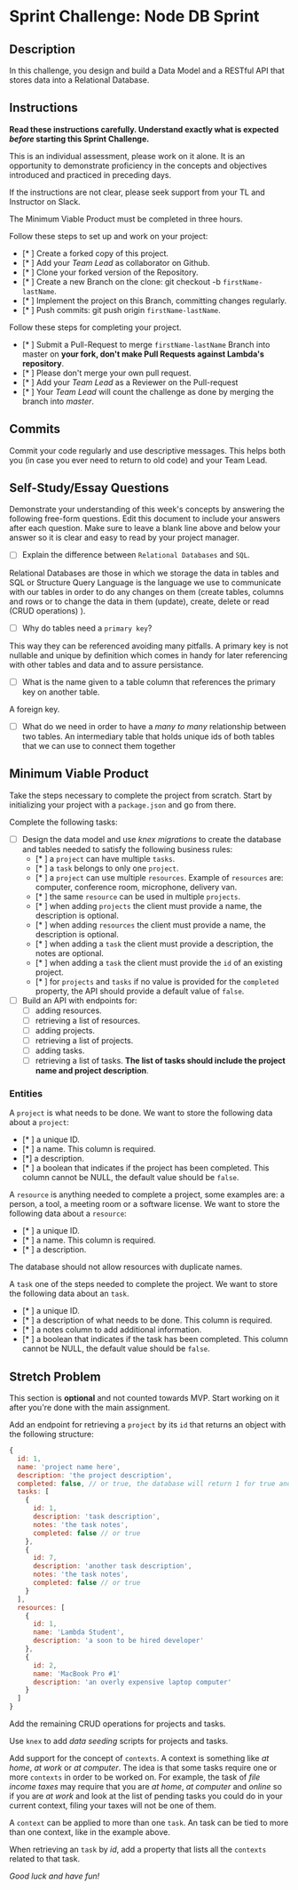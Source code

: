 # Sprint Challenge: Node DB Sprint

## Description

In this challenge, you design and build a Data Model and a RESTful API that stores data into a Relational Database.

## Instructions

**Read these instructions carefully. Understand exactly what is expected _before_ starting this Sprint Challenge.**

This is an individual assessment, please work on it alone. It is an opportunity to demonstrate proficiency in the concepts and objectives introduced and practiced in preceding days.

If the instructions are not clear, please seek support from your TL and Instructor on Slack.

The Minimum Viable Product must be completed in three hours.

Follow these steps to set up and work on your project:

- [* ] Create a forked copy of this project.
- [* ] Add your _Team Lead_ as collaborator on Github.
- [* ] Clone your forked version of the Repository.
- [* ] Create a new Branch on the clone: git checkout -b `firstName-lastName`.
- [* ] Implement the project on this Branch, committing changes regularly.
- [* ] Push commits: git push origin `firstName-lastName`.

Follow these steps for completing your project.

- [* ] Submit a Pull-Request to merge `firstName-lastName` Branch into master on **your fork, don't make Pull Requests against Lambda's repository**.
- [* ] Please don't merge your own pull request.
- [* ] Add your _Team Lead_ as a Reviewer on the Pull-request
- [* ] Your _Team Lead_ will count the challenge as done by merging the branch into _master_.

## Commits

Commit your code regularly and use descriptive messages. This helps both you (in case you ever need to return to old code) and your Team Lead.

## Self-Study/Essay Questions

Demonstrate your understanding of this week's concepts by answering the following free-form questions. Edit this document to include your answers after each question. Make sure to leave a blank line above and below your answer so it is clear and easy to read by your project manager.

- [ ] Explain the difference between `Relational Databases` and `SQL`.

Relational Databases are those in which we storage the data in tables and SQL or Structure Query Language is the language we use to communicate with our tables in order to do any changes on them (create tables, columns and rows or to change the data in them (update), create, delete or read (CRUD operations) ).

- [ ] Why do tables need a `primary key`?

This way they can be referenced avoiding many pitfalls. A primary key is not nullable and unique by definition which comes in handy for later referencing with other tables and data and to assure persistance.

- [ ] What is the name given to a table column that references the primary key on another table.

A foreign key.

- [ ] What do we need in order to have a _many to many_ relationship between two tables.
An intermediary table that holds unique ids of both tables that we can use to connect them together

## Minimum Viable Product

Take the steps necessary to complete the project from scratch. Start by initializing your project with a `package.json` and go from there.

Complete the following tasks:

- [ ] Design the data model and use _knex migrations_ to create the database and tables needed to satisfy the following business rules:
  - [* ] a `project` can have multiple `tasks`.
  - [* ] a `task` belongs to only one `project`.
  - [* ] a `project` can use multiple `resources`. Example of `resources` are: computer, conference room, microphone, delivery van.
  - [* ] the same `resource` can be used in multiple `projects`.
  - [* ] when adding `projects` the client must provide a name, the description is optional.
  - [* ] when adding `resources` the client must provide a name, the description is optional.
  - [* ] when adding a `task` the client must provide a description, the notes are optional.
  - [* ] when adding a `task` the client must provide the `id` of an existing project.
  - [* ] for `projects` and `tasks` if no value is provided for the `completed` property, the API should provide a default value of `false`.
- [ ] Build an API with endpoints for:
  - [ ] adding resources.
  - [ ] retrieving a list of resources.
  - [ ] adding projects.
  - [ ] retrieving a list of projects.
  - [ ] adding tasks.
  - [ ] retrieving a list of tasks. **The list of tasks should include the project name and project description**.

### Entities

A `project` is what needs to be done. We want to store the following data about a `project`:

- [* ] a unique ID.
- [* ] a name. This column is required.
- [*] a description.
- [* ] a boolean that indicates if the project has been completed. This column cannot be NULL, the default value should be `false`.

A `resource` is anything needed to complete a project, some examples are: a person, a tool, a meeting room or a software license. We want to store the following data about a `resource`:

- [* ] a unique ID.
- [* ] a name. This column is required.
- [* ] a description.

The database should not allow resources with duplicate names.

A `task` one of the steps needed to complete the project. We want to store the following data about an `task`.

- [* ] a unique ID.
- [* ] a description of what needs to be done. This column is required.
- [* ] a notes column to add additional information.
- [* ] a boolean that indicates if the task has been completed. This column cannot be NULL, the default value should be `false`.

## Stretch Problem

This section is **optional** and not counted towards MVP. Start working on it after you're done with the main assignment.

Add an endpoint for retrieving a `project` by its `id` that returns an object with the following structure:

```js
{
  id: 1,
  name: 'project name here',
  description: 'the project description',
  completed: false, // or true, the database will return 1 for true and 0 for false, extra code is required to convert a 1 to true and a 0 to false.
  tasks: [
    {
      id: 1,
      description: 'task description',
      notes: 'the task notes',
      completed: false // or true
    },
    {
      id: 7,
      description: 'another task description',
      notes: 'the task notes',
      completed: false // or true
    }
  ],
  resources: [
    {
      id: 1,
      name: 'Lambda Student',
      description: 'a soon to be hired developer'
    },
    {
      id: 2,
      name: 'MacBook Pro #1'
      description: 'an overly expensive laptop computer'
    }
  ]
}
```

Add the remaining CRUD operations for projects and tasks.

Use `knex` to add _data seeding_ scripts for projects and tasks.

Add support for the concept of `contexts`. A context is something like _at home_, _at work_ or _at computer_. The idea is that some tasks require one or more `contexts` in order to be worked on. For example, the task of _file income taxes_ may require that you are _at home_, _at computer_ and _online_ so if you are _at work_ and look at the list of pending tasks you could do in your current context, filing your taxes will not be one of them.

A `context` can be applied to more than one `task`. An task can be tied to more than one context, like in the example above.

When retrieving an `task` by _id_, add a property that lists all the `contexts` related to that task.

_Good luck and have fun!_
